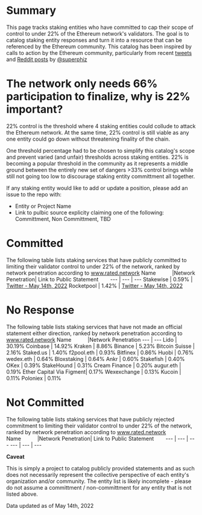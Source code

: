 # Summary
This page tracks staking entities who have committed to cap their scope of control to under 22% of the Ethereum network's validators. The goal is to catalog staking entity responses and turn it into a resource that can be referenced by the Ethereum community. This catalog has been inspired by calls to action by the Ethereum community, particularly from recent [tweets](https://twitter.com/superphiz/status/1525218193756807169) and [Reddit posts](https://www.reddit.com/r/ethfinance/comments/unt9m0/comment/i8d1bw9/?utm_source=share&utm_medium=web2x&context=3) by [@superphiz](https://twitter.com/superphiz) 

# The network only needs 66% participation to finalize, why is 22% important?
22% control is the threshold where 4 staking entities could collude to attack the Ethereum network. At the same time, 22% control is still viable as any one entity could go down without threatening finality of the chain. 

One threshold percentage had to be chosen to simplify this catalog's scope and prevent varied (and unfair) thresholds across staking entities. 22% is becoming a popular threshold in the community as it represents a middle ground between the entirely new set of dangers >33% control brings while still not going too low to discourage staking entity committment all together. 

If any staking entity would like to add or update a position, please add an issue to the repo with:
- Entity or Project Name
- Link to pulbic source explicity claiming one of the following: Committment, Non Committment, TBD

# Committed
The following table lists staking services that have publicly committed to limiting their validator control to under 22% of the network, ranked by network penetration according to www.rated.network
Name&nbsp;&nbsp;&nbsp;&nbsp;&nbsp;&nbsp;&nbsp;&nbsp;&nbsp;&nbsp;&nbsp;|Network Penetration|	Link to Public Statement&nbsp;&nbsp;&nbsp;&nbsp;&nbsp;&nbsp;&nbsp;
---	|	---	|	---
Stakewise | 0.59% | [Twitter - May 14th, 2022](https://twitter.com/stakewise_io/status/1525225299146944513)
Rocketpool | 1.42% | [Twitter - May 14th, 2022](https://twitter.com/langerstwit/status/1525343785219018752)

# No Response
The following table lists staking services that have not made an official statement either direction, ranked by network penetration according to www.rated.network
Name&nbsp;&nbsp;&nbsp;&nbsp;&nbsp;&nbsp;&nbsp;&nbsp;&nbsp;&nbsp;&nbsp;|Network Penetration
---	| ---
Lido | 30.19%
Coinbase | 14.92%
Kraken | 8.86%
Binance | 5.23%
Bitcoin Suisse | 2.16%
Staked.us | 1.40%
f2pool.eth | 0.93%
Bitfinex | 0.86%
Huobi | 0.76%
wedex.eth | 0.64%
Bloxstaking | 0.64%
Ankr | 0.60%
Stakefish | 0.40%
OKex | 0.39%
StakeHound | 0.31%
Cream Finance | 0.20%
augur.eth | 0.19%
Ether Capital Via Figment| 0.17%
Wexexchange | 0.13%
Kucoin | 0.11%
Poloniex | 0.11%

# Not Committed
The following table lists staking services that have publicly rejected commitment to limiting their validator control to under 22% of the network, ranked by network penetration according to www.rated.network
Name&nbsp;&nbsp;&nbsp;&nbsp;&nbsp;&nbsp;&nbsp;&nbsp;&nbsp;&nbsp;&nbsp;|Network Penetration|	Link to Public Statement&nbsp;&nbsp;&nbsp;&nbsp;&nbsp;&nbsp;&nbsp;
---	|	---	|	---
---	|	---	|	---

**Caveat**

This is simply a project to catalog publicly provided statements and as such does not necessarily represent the collective perspective of each entity's organization and/or community. The entity list is likely incomplete - please do not assume a committment / non-committment for any entity that is not listed above.

Data updated as of May 14th, 2022

